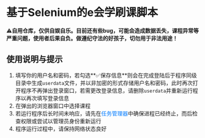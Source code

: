 # 基于Selenium的e会学刷课脚本

⚠**自用仓库，仅供自娱自乐。目前还有些bug，可能会造成数据丢失，课程异常等严重问题，使用者后果自负。做遵纪守法的好孩子，切勿用于非法用途！**

## 使用说明与提示

1. 填写你的用户名和密码，若勾选**✅保存信息**则会在完成登陆后于程序同级目录中生成`userdata`文件，并以非加密的形式存储用户名和密码，此时再次打开程序不再弹出登录窗口，若需更改登录信息，请删除`userdata`并重新运行程序以再次填写登录信息
2. 在弹出的浏览器窗口中选择课程
3. 若运行程序后长时间未响应，请先在<span style="color:#007bff">任务管理器</span>中确保进程已经终止，而后检查权限或尝试以管理员身份重新运行
4. 程序运行过程中，请保持网络状态良好
